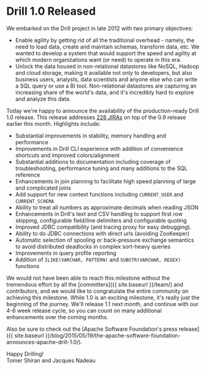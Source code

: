 # Drill 1.0 Released
We embarked on the Drill project in late 2012 with two primary objectives:

* Enable agility by getting rid of all the traditional overhead - namely, the need to load data, create and maintain schemas, transform data, etc. We wanted to develop a system that would support the speed and agility at which modern organizations want (or need) to operate in this era.
* Unlock the data housed in non-relational datastores like NoSQL, Hadoop and cloud storage, making it available not only to developers, but also business users, analysts, data scientists and anyone else who can write a SQL query or use a BI tool. Non-relational datastores are capturing an increasing share of the world's data, and it's incredibly hard to explore and analyze this data.

Today we're happy to announce the availability of the production-ready Drill 1.0 release. This release addresses [228 JIRAs](https://issues.apache.org/jira/secure/ReleaseNote.jspa?projectId=12313820&version=12325568) on top of the 0.9 release earlier this month. Highlights include:

* Substantial improvements in stability, memory handling and performance
* Improvements in Drill CLI experience with addition of convenience shortcuts and improved colors/alignment
* Substantial additions to documentation including coverage of troubleshooting, performance tuning and many additions to the SQL reference
* Enhancements in join planning to facilitate high speed planning of large and complicated joins
* Add support for new context functions including `CURRENT_USER` and `CURRENT_SCHEMA`
* Ability to treat all numbers as approximate decimals when reading JSON
* Enhancements in Drill's text and CSV handling to support first row skipping, configurable field/line delimiters and configurable quoting
* Improved JDBC compatibility (and tracing proxy for easy debugging).
* Ability to do JDBC connections with direct urls (avoiding ZooKeeper)
* Automatic selection of spooling or back-pressure exchange semantics to avoid distributed deadlocks in complex sort-heavy queries
* Improvements in query profile reporting
* Addition of `ILIKE(VARCHAR, PATTERN)` and `SUBSTR(VARCHAR, REGEX)` functions

We would not have been able to reach this milestone without the tremendous effort by all the [committers]({{ site.baseurl }}/team/) and contributors, and we would like to congratulate the entire community on achieving this milestone. While 1.0 is an exciting milestone, it's really just the beginning of the journey. We'll release 1.1 next month, and continue with our 4-6 week release cycle, so you can count on many additional enhancements over the coming months.

Also be sure to check out the [Apache Software Foundation's press release]({{ site.baseurl }}/blog/2015/05/19/the-apache-software-foundation-announces-apache-drill-1.0/).

Happy Drilling!  
Tomer Shiran and Jacques Nadeau
